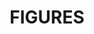 ---
layout: gallery
title: FIGURES
gallery:

- src: IMG_9259.jpg
  title: In memory of Vincent Van Gogh
  width: 50
  height: 100
  media: Oil on canvas
  year: 2014

- src: IMG_9273.jpg
  title: Polyptych Social life (piece 1/5)
  width: 80
  height: 80
  media: Marker on canvas
  year: 2014

- src: IMG_9274.jpg
  title: Polyptych Social life (piece 2/5)
  width: 80
  height: 80
  media: Marker on canvas
  year: 2014

- src: IMG_9275.jpg
  title: Polyptych Social life (piece 3/5)
  width: 80
  height: 80
  media: Marker on canvas
  year: 2014

- src: IMG_9276.jpg
  title: Polyptych Social life (piece 4/5)
  width: 80
  height: 80
  media: Marker on canvas
  year: 2014

- src: IMG_9277.jpg
  title: Polyptych Social life (piece 5/5)
  width: 80
  height: 80
  media: Marker on canvas
  year: 2014

- src: IMG_9306.jpg
  title: Unusual  work
  width: 80
  height: 80
  media: Oil on canvas
  year: 2014

- src: IMG_9311.jpg
  title: Fata Morgana
  width: 80
  height: 80
  media: Mixed media, canvas
  year: 2014

- src: IMG_9329.jpg
  title: An old film
  width: 50
  height: 70
  media: Mixed media,cardboard 
  year: 2014

- src: IMG_9345.jpg
  title: Memory
  width: 70
  height: 50
  media: Acrylic on canvas
  year: 2014

- src: IMG_9391.jpg
  title: People
  width: 40
  height: 50
  media: Mixed media, canvas
  year: 2014

- src: IMG_9392.jpg
  title: People
  width: 40
  height: 50
  media: Mixed media,canvas
  year: 2014

- src: IMG_9404.jpg
  title: People (sketch)
  width: 15
  height: 25
  media: Acrylic, canvas
  year: 2014

 
---